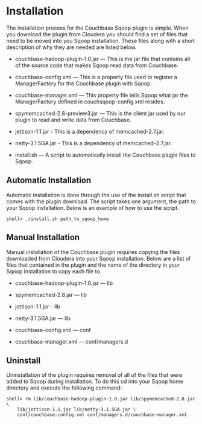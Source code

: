 # Installation

The installation process for the Couchbase Sqoop plugin is simple. When you
download the plugin from Cloudera you should find a set of files that need to be
moved into you Sqoop installation. These files along with a short description of
why they are needed are listed below.

 * couchbase-hadoop-plugin-1.0.jar — This is the jar file that contains all of the
   source code that makes Sqoop read data from Couchbase.

 * couchbase-config.xml — This is a property file used to register a ManagerFactory
   for the Couchbase plugin with Sqoop.

 * couchbase-manager.xml — This property file tells Sqoop what jar the
   ManagerFactory defined in couchsqoop-config.xml resides.

 * spymemcached-2.8-preview3.jar — This is the client jar used by our plugin to
   read and write data from Couchbase.

 * jettison-1.1.jar - This is a dependency of memcached-2.7.jar.

 * netty-3.1.5GA.jar - This is a dependency of memcached-2.7.jar.

 * install.sh — A script to automatically install the Couchbase plugin files to
   Sqoop.

<a id="hadoop-plugin-installation-auto"></a>

## Automatic Installation

Automatic installation is done through the use of the install.sh script that
comes with the plugin download. The script takes one argument, the path to your
Sqoop installation. Below is an example of how to use the script.


```
shell> ./install.sh path_to_sqoop_home
```

<a id="hadoop-plugin-installation-manual"></a>

## Manual Installation

Manual installation of the Couchbase plugin requires copying the files
downloaded from Cloudera into your Sqoop installation. Below are a list of files
that contained in the plugin and the name of the directory in your Sqoop
installation to copy each file to.

 * couchbase-hadoop-plugin-1.0.jar — lib

 * spymemcached-2.8.jar — lib

 * jettison-1.1.jar - lib

 * netty-3.1.5GA.jar — lib

 * couchbase-config.xml — conf

 * couchbase-manager.xml — conf/managers.d

<a id="hadoop-plugin-uninstall"></a>

## Uninstall

Uninstallation of the plugin requires removal of all of the files that were
added to Sqoop during installation. To do this cd into your Sqoop home directory
and execute the following command:


```
shell> rm lib/couchbase-hadoop-plugin-1.0.jar lib/spymemcached-2.8.jar \
    lib/jettison-1.1.jar lib/netty-3.1.5GA.jar \
    conf/couchbase-config.xml conf/managers.d/couchbase-manager.xml
```

<a id="hadoop-plugin-sqoop"></a>
